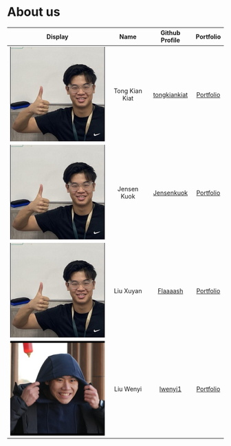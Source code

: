 # About us

| Display                |      Name      |                 Github Profile                  |               Portfolio                |
|------------------------|:--------------:|:-----------------------------------------------:|:--------------------------------------:|
| ![](pics/kiankiat.jpg) | Tong Kian Kiat | [tongkiankiat](https://github.com/tongkiankiat) | [Portfolio](docs/team/tongkiankiat.md) |
| ![](pics/jensen.jpg)   |  Jensen Kuok   |   [Jensenkuok](https://github.com/Jensenkuok)   |  [Portfolio](docs/team/jensenkuok.md)  |
| ![](pics/xuyan.jpg)    |   Liu Xuyan    |     [Flaaaash](https://github.com/Flaaaash)     |   [Portfolio](docs/team/liuxuyan.md)   |
| ![](pics/wenyi.JPG)    |   Liu Wenyi    |      [lwenyi1](https://github.com/lwenyi1)      |   [Portfolio](docs/team/liuwenyi.md)   |
